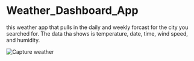 # Weather_Dashboard_App
 
this weather app that pulls in the daily and weekly forcast for the city you searched for. The data tha shows is temperature, date, time, wind speed, and humidity.

![Capture weather](https://user-images.githubusercontent.com/99390832/162420388-92ecf72f-8636-442c-a7ae-122c417462cf.PNG)

